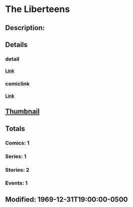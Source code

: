 # The Liberteens
## Description: 
## Details
### detail
#### [Link](http://marvel.com/characters/2336/the_liberteens?utm_campaign=apiRef&utm_source=225578a89fc76f3d20fbffda5d17a88d)
### comiclink
#### [Link](http://marvel.com/comics/characters/1011216/the_liberteens?utm_campaign=apiRef&utm_source=225578a89fc76f3d20fbffda5d17a88d)
## [Thumbnail](http://i.annihil.us/u/prod/marvel/i/mg/b/40/image_not_available.jpg)
## Totals
### Comics: 1
### Series: 1
### Stories: 2
### Events: 1
## Modified: 1969-12-31T19:00:00-0500
